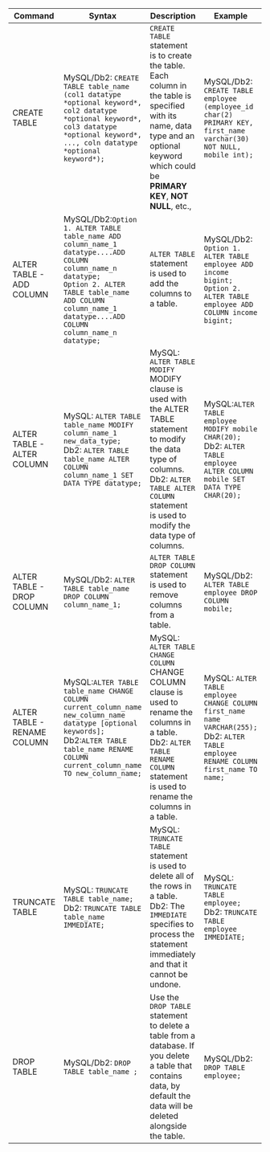 | Command                     | Syntax                                                                                                                                                                                                                       | Description                                                                                                                                                                                                    | Example                                                                                                                                     |
|-----------------------------|------------------------------------------------------------------------------------------------------------------------------------------------------------------------------------------------------------------------------|----------------------------------------------------------------------------------------------------------------------------------------------------------------------------------------------------------------|---------------------------------------------------------------------------------------------------------------------------------------------|
| CREATE TABLE                | MySQL/Db2: `CREATE TABLE table_name (col1 datatype *optional keyword*, col2 datatype *optional keyword*, col3 datatype *optional keyword*, ..., coln datatype *optional keyword*);`                                          | `CREATE TABLE` statement is to create the table. Each column in the table is specified with its name, data type and an optional keyword which could be **PRIMARY KEY**, **NOT NULL**, etc.,                    | MySQL/Db2: `CREATE TABLE employee (employee_id char(2) PRIMARY KEY, first_name varchar(30) NOT NULL, mobile int);`                          |
| ALTER TABLE - ADD COLUMN    | MySQL/Db2:`Option 1. ALTER TABLE table_name ADD column_name_1 datatype....ADD COLUMN column_name_n datatype;`<br/>`Option 2. ALTER TABLE table_name ADD COLUMN column_name_1 datatype....ADD COLUMN column_name_n datatype;` | `ALTER TABLE` statement is used to add the columns to a table.                                                                                                                                                 | MySQL/Db2: `Option 1. ALTER TABLE employee ADD income bigint;`<br/>`Option 2. ALTER TABLE employee ADD COLUMN income bigint;`               |
| ALTER TABLE - ALTER COLUMN  | MySQL: `ALTER TABLE table_name MODIFY column_name_1 new_data_type;`<br/>Db2: `ALTER TABLE table_name ALTER COLUMN column_name_1 SET DATA TYPE datatype;`                                                                     | MySQL: `ALTER TABLE MODIFY` MODIFY clause is used with the ALTER TABLE statement to modify the data type of columns.<br/>Db2: `ALTER TABLE ALTER COLUMN` statement is used to modify the data type of columns. | MySQL:`ALTER TABLE employee MODIFY mobile CHAR(20);`<br/>Db2: `ALTER TABLE employee ALTER COLUMN mobile SET DATA TYPE CHAR(20);`            |
| ALTER TABLE - DROP COLUMN   | MySQL/Db2: `ALTER TABLE table_name DROP COLUMN column_name_1;`                                                                                                                                                               | `ALTER TABLE DROP COLUMN` statement is used to remove columns from a table.                                                                                                                                    | MySQL/Db2: `ALTER TABLE employee DROP COLUMN mobile;`                                                                                       |
| ALTER TABLE - RENAME COLUMN | MySQL:`ALTER TABLE table_name CHANGE COLUMN current_column_name new_column_name datatype [optional keywords];`<br/>Db2:`ALTER TABLE table_name RENAME COLUMN current_column_name TO new_column_name;`                        | MySQL: `ALTER TABLE CHANGE COLUMN` CHANGE COLUMN clause is used to rename the columns in a table.<br/>Db2: `ALTER TABLE RENAME COLUMN` statement is used to rename the columns in a table.                     | MySQL: `ALTER TABLE employee CHANGE COLUMN first_name name VARCHAR(255);`<br/>Db2: `ALTER TABLE employee RENAME COLUMN first_name TO name;` |
| TRUNCATE TABLE              | MySQL: `TRUNCATE TABLE table_name;`<br/>Db2: `TRUNCATE TABLE table_name IMMEDIATE;`                                                                                                                                          | MySQL: `TRUNCATE TABLE` statement is used to delete all of the rows in a table.<br/>Db2: The `IMMEDIATE` specifies to process the statement immediately and that it cannot be undone.                          | MySQL: `TRUNCATE TABLE employee;`<br/>Db2: `TRUNCATE TABLE employee IMMEDIATE;`                                                             |
| DROP TABLE                  | MySQL/Db2: `DROP TABLE table_name ;`                                                                                                                                                                                         | Use the `DROP TABLE` statement to delete a table from a database. If you delete a table that contains data, by default the data will be deleted alongside the table.                                           | MySQL/Db2: `DROP TABLE employee;`                                                                                                           |